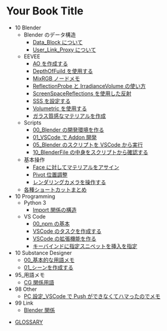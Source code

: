 # Your Book Title

- 10 Blender
  - Blender のデータ構造
    - [Data_Block について](docs/10_Blender/Blenderのデータ構造/Data_Blockについて.md)
    - [User_Link_Proxy について](docs/10_Blender/Blenderのデータ構造/User_Link_Proxyについて.md)
  - EEVEE
    - [AO を作成する](docs/10_Blender/EEVEE/AOを作成する.md)
    - [DepthOfFuild を使用する](docs/10_Blender/EEVEE/DepthOfFuildを使用する.md)
    - [MixRGB ノードメモ](docs/10_Blender/EEVEE/MixRGBノードメモ.md)
    - [ReflectionProbe と IrradianceVolume の使い方](docs/10_Blender/EEVEE/ReflectionProbeとIrradianceVolumeの使い方.md)
    - [ScreenSpaceReflections を使用した反射](docs/10_Blender/EEVEE/ScreenSpaceReflectionsを使用した反射.md)
    - [SSS を設定する](docs/10_Blender/EEVEE/SSSを設定する.md)
    - [Volumetric を使用する](docs/10_Blender/EEVEE/Volumetricを使用する.md)
    - [ガラス質感なマテリアルを作成](docs/10_Blender/EEVEE/ガラス質感なマテリアルを作成.md)
  - Scripts
    - [00_Blender の開発環境を作る](docs/10_Blender/Scripts/00_Blenderの開発環境を作る.md)
    - [01_VSCode で Addon 開発](docs/10_Blender/Scripts/01_VSCodeでAddon開発.md)
    - [05_Blender のスクリプトを VSCode から実行](docs/10_Blender/Scripts/05_BlenderのスクリプトをVSCodeから実行.md)
    - [10_BlenderFile の中身をスクリプトから確認する](docs/10_Blender/Scripts/10_BlenderFileの中身をスクリプトから確認する.md)
  - 基本操作
    - [Face に対してマテリアルをアサイン](docs/10_Blender/基本操作/Faceに対してマテリアルをアサイン.md)
    - [Pivot 位置調整](docs/10_Blender/基本操作/Pivot位置調整.md)
    - [レンダリングカメラを操作する](docs/10_Blender/基本操作/レンダリングカメラを操作する.md)
  * [各種ショートカットまとめ](docs/10_Blender/各種ショートカットまとめ.md)
- 10 Programming
  - Python 3
    - [Import 関係の構造](docs/10_Programming/Python3##/Import関係の構造.md)
  - VS Code
    - [00_npm の基本](docs/10_Programming/VSCode/00_npmの基本.md)
    - [VSCode のタスクを作成する](docs/10_Programming/VSCode/VSCodeのタスクを作成する.md)
    - [VSCode の拡張機能を作る](docs/10_Programming/VSCode/VSCodeの拡張機能を作る.md)
    - [キーバインドに指定スニペットを挿入を指定](docs/10_Programming/VSCode/キーバインドに指定スニペットを挿入を指定.md)
- 10 Substance Designer
  - [00\_基本的な用語メモ](docs/10_SubstanceDesigner/00_基本的な用語メモ.md)
  - [01\_シーンを作成する](docs/10_SubstanceDesigner/01_シーンを作成する.md)
- 95\_用語メモ
  - [CG 関係用語](docs/95_用語メモ/CG関係用語.md)
- 98 Other
  - [PC 設定\_VSCode で Push ができなくてハマったのでメモ](docs/98_Other/PC設定_VSCodeでPushができなくてハマったのでメモ.md)
- 99 Link
  - [Blender 関係](docs/99_Link/Blender関係.md)

* [GLOSSARY](docs/GLOSSARY.md)
